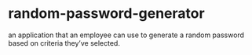# random-password-generator
an application that an employee can use to generate a random password based on criteria they’ve selected.
